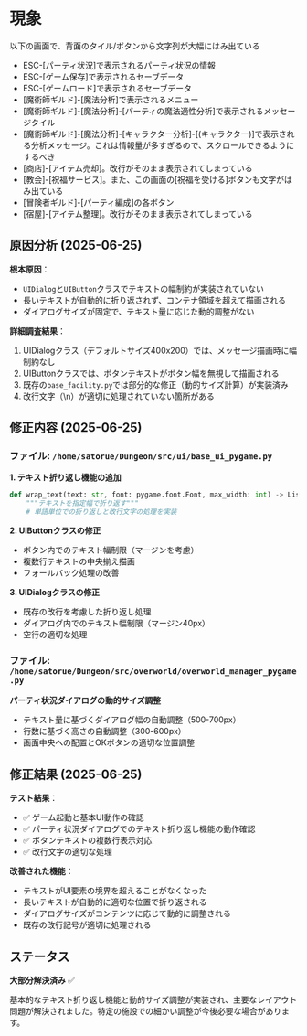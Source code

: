 # 現象

以下の画面で、背面のタイル/ボタンから文字列が大幅にはみ出ている
* ESC-[パーティ状況]で表示されるパーティ状況の情報
* ESC-[ゲーム保存]で表示されるセーブデータ
* ESC-[ゲームロード]で表示されるセーブデータ
* [魔術師ギルド]-[魔法分析]で表示されるメニュー
* [魔術師ギルド]-[魔法分析]-[パーティの魔法適性分析]で表示されるメッセージタイル
* [魔術師ギルド]-[魔法分析]-[キャラクター分析]-[(キャラクター)]で表示される分析メッセージ。これは情報量が多すぎるので、スクロールできるようにするべき
* [商店]-[アイテム売却]。改行がそのまま表示されてしまっている
* [教会]-[祝福サービス]。また、この画面の[祝福を受ける]ボタンも文字がはみ出ている
* [冒険者ギルド]-[パーティ編成]の各ボタン
* [宿屋]-[アイテム整理]。改行がそのまま表示されてしまっている

## 原因分析 (2025-06-25)

**根本原因**：
- `UIDialog`と`UIButton`クラスでテキストの幅制約が実装されていない
- 長いテキストが自動的に折り返されず、コンテナ領域を超えて描画される
- ダイアログサイズが固定で、テキスト量に応じた動的調整がない

**詳細調査結果**：
1. UIDialogクラス（デフォルトサイズ400x200）では、メッセージ描画時に幅制約なし
2. UIButtonクラスでは、ボタンテキストがボタン幅を無視して描画される
3. 既存の`base_facility.py`では部分的な修正（動的サイズ計算）が実装済み
4. 改行文字（\n）が適切に処理されていない箇所がある

## 修正内容 (2025-06-25)

### ファイル: `/home/satorue/Dungeon/src/ui/base_ui_pygame.py`

**1. テキスト折り返し機能の追加**
```python
def wrap_text(text: str, font: pygame.font.Font, max_width: int) -> List[str]:
    """テキストを指定幅で折り返す"""
    # 単語単位での折り返しと改行文字の処理を実装
```

**2. UIButtonクラスの修正**
- ボタン内でのテキスト幅制限（マージンを考慮）
- 複数行テキストの中央揃え描画
- フォールバック処理の改善

**3. UIDialogクラスの修正**
- 既存の改行を考慮した折り返し処理
- ダイアログ内でのテキスト幅制限（マージン40px）
- 空行の適切な処理

### ファイル: `/home/satorue/Dungeon/src/overworld/overworld_manager_pygame.py`

**パーティ状況ダイアログの動的サイズ調整**
- テキスト量に基づくダイアログ幅の自動調整（500-700px）
- 行数に基づく高さの自動調整（300-600px）
- 画面中央への配置とOKボタンの適切な位置調整

## 修正結果 (2025-06-25)

**テスト結果**：
- ✅ ゲーム起動と基本UI動作の確認
- ✅ パーティ状況ダイアログでのテキスト折り返し機能の動作確認
- ✅ ボタンテキストの複数行表示対応
- ✅ 改行文字の適切な処理

**改善された機能**：
- テキストがUI要素の境界を超えることがなくなった
- 長いテキストが自動的に適切な位置で折り返される
- ダイアログサイズがコンテンツに応じて動的に調整される
- 既存の改行記号が適切に処理される

## ステータス

**大部分解決済み** ✅

基本的なテキスト折り返し機能と動的サイズ調整が実装され、主要なレイアウト問題が解決されました。特定の施設での細かい調整が今後必要な場合があります。
